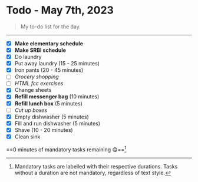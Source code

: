 # Todo - May 7th, 2023

> My to-do list for the day.
___

 - [x] **Make elementary schedule**
 - [x] **Make SRBI schedule**
 - [x] Do laundry
 - [x] Put away laundry (15 - 25 minutes)
 - [x] Iron pants (20 - 45 minutes)
 - [ ] *Grocery shopping*
 - [ ] *HTML fcc exercises*
 - [x] Change sheets
 - [x] **Refill messenger bag** (10 minutes)
 - [x] **Refill lunch box** (5 minutes)
 - [ ] *Cut up boxes*
 - [x] Empty dishwasher (5 minutes)
 - [x] Fill and run dishwasher (5 minutes)
 - [x] Shave (10 - 20 minutes)
 - [x] Clean sink

==0 minutes of mandatory tasks remaining 😋==[^1]
[^1]: Mandatory tasks are labelled with their respective durations. Tasks without a duration are not mandatory, regardless of text style.